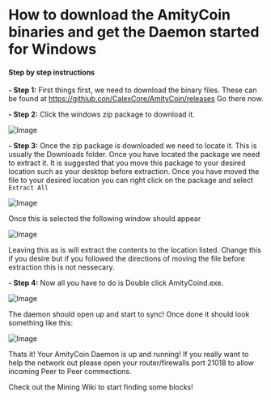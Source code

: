 # How to download the AmityCoin binaries and get the Daemon started for Windows

#### Step by step instructions

**- Step 1:** First things first, we need to download the binary files. These can be found at https://githiub.con/CalexCore/AmityCoin/releases Go there now.

**- Step 2:** Click the windows zip package to download it.

![Image](https://www.pubnodes.com/assets/img/release.png "release")

**- Step 3:** Once the zip package is downloaded we need to locate it.  This is usually the Downloads folder.  Once you have located the package we need to extract it. It is suggested that you move this package to your desired location such as your desktop before extraction.  Once you have moved the file to your desired location you can right click on the package and select `Extract All`

![Image](https://www.pubnodes.com/assets/img/extract.png "extract")

Once this is selected the following window should appear

![Image](https://www.pubnodes.com/assets/img/window.png "window")

Leaving this as is will extract the contents to the location listed.  Change this if you desire but if you followed the directions of moving the file before extraction this is not nessecary.

**- Step 4:** Now all you have to do is Double click AmityCoind.exe.

![Image](https://www.pubnodes.com/assets/img/ade.png "ade")

The daemon should open up and start to sync! Once done it should look something like this:

![Image](https://www.pubnodes.com/assets/img/sync.png "sync")

Thats it! Your AmityCoin Daemon is up and running!  If you really want to help the network out please open your router/firewalls port 21018 to allow incoming Peer to Peer commections.

Check out the Mining Wiki to start finding some blocks!
